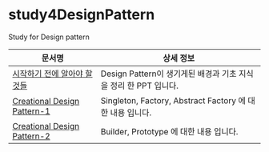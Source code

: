 # study4DesignPattern
Study for Design pattern


|문서명 | 상세 정보|
|---------|------------------|
|[시작하기 전에 알아야 할 것들](http://www.slideshare.net/lahuman1/learn-design-pattern1)|Design Pattern이 생기게된 배경과 기초 지식을 정리 한 PPT 입니다.|
|[Creational Design Pattern-1](http://www.slideshare.net/lahuman1/desing-pattern-44038494)|Singleton, Factory, Abstract Factory 에 대한 내용 입니다.|
|[Creational Design Pattern-2](http://www.slideshare.net/lahuman1/design-pattern-2)|Builder, Prototype 에 대한 내용 입니다.|
